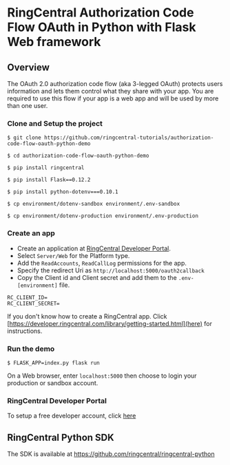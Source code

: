 # RingCentral Authorization Code Flow OAuth in Python with Flask Web framework

## Overview

The OAuth 2.0 authorization code flow (aka 3-legged OAuth) protects users information and lets them control what they share with your app. You are required to use this flow if your app is a web app and will be used by more than one user.

### Clone and Setup the project
```
$ git clone https://github.com/ringcentral-tutorials/authorization-code-flow-oauth-python-demo

$ cd authorization-code-flow-oauth-python-demo

$ pip install ringcentral

$ pip install Flask==0.12.2

$ pip install python-dotenv===0.10.1

$ cp environment/dotenv-sandbox environment/.env-sandbox

$ cp environment/dotenv-production environment/.env-production

```

### Create an app

* Create an application at [RingCentral Developer Portal](https://developer.ringcentral.com).
* Select `Server/Web` for the Platform type.
* Add the `ReadAccounts`, `ReadCallLog` permissions for the app.
* Specify the redirect Uri as `http://localhost:5000/oauth2callback`
* Copy the Client id and Client secret and add them to the `.env-[environment]` file.
```
RC_CLIENT_ID=
RC_CLIENT_SECRET=
```

If you don't know how to create a RingCentral app. Click [https://developer.ringcentral.com/library/getting-started.html](here) for instructions.

### Run the demo

```
$ FLASK_APP=index.py flask run
```

On a Web browser, enter `localhost:5000` then choose to login your production or sandbox account.

### RingCentral Developer Portal
To setup a free developer account, click [here](https://developer/ringcentral.com)

## RingCentral Python SDK
The SDK is available at https://github.com/ringcentral/ringcentral-python
